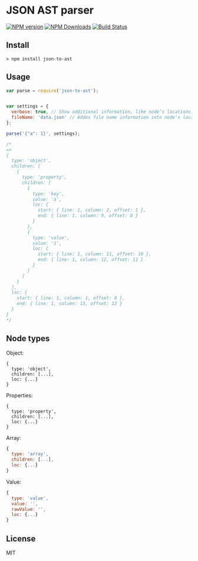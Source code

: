 # JSON AST parser

[![NPM version](https://img.shields.io/npm/v/json-to-ast.svg)](https://www.npmjs.com/package/json-to-ast)
[![NPM Downloads](https://img.shields.io/npm/dm/json-to-ast.svg)](https://www.npmjs.com/package/json-to-ast)
[![Build Status](https://travis-ci.org/vtrushin/json-to-ast.svg?branch=master)](https://travis-ci.org/vtrushin/json-to-ast)
<!-- [![Coverage Status](https://coveralls.io/repos/github/vtrushin/json-to-ast/badge.svg?branch=master)](https://coveralls.io/github/vtrushin/json-to-ast?branch=master) -->

## Install
```
> npm install json-to-ast
```

## Usage

```js
var parse = require('json-to-ast');


var settings = {
  verbose: true, // Show additional information, like node’s locations. Default is `true`
  fileName: 'data.json' // Addes file name information into node's location. Default is `null`
};

parse('{"a": 1}', settings);

/*
=>
{
  type: 'object',
  children: [
    {
      type: 'property',
      children: [
        {
      	  type: 'key',
          value: 'a',
          loc: {
            start: { line: 1, column: 2, offset: 1 },
            end: { line: 1, column: 9, offset: 8 }
          }
      	},
      	{
      	  type: 'value',
      	  value: '1',
      	  loc: {
      	    start: { line: 1, column: 11, offset: 10 },
            end: { line: 1, column: 12, offset: 11 }
      	  }
      	}
      ]
    }
  ],
  loc: {
    start: { line: 1, column: 1, offset: 0 },
    end: { line: 1, column: 13, offset: 12 }
  }
}
*/
```

## Node types

Object:
```
{
  type: 'object',
  children: [...],
  loc: {...}
}
```



Properties:
```
{
  type: 'property',
  children: [...],
  loc: {...}
}
```

Array:
```js
{
  type: 'array',
  children: [...],
  loc: {...}
}
```

Value:
```js
{
  type: 'value',
  value: '',
  rawValue: '',
  loc: {...}
}
```

<!--
[Try it online](https://rawgit.com/vtrushin/json-to-ast/master/demo/astexplorer/index.html) (Fork of [astexplorer.net](https://astexplorer.net/))
-->

## License
MIT

